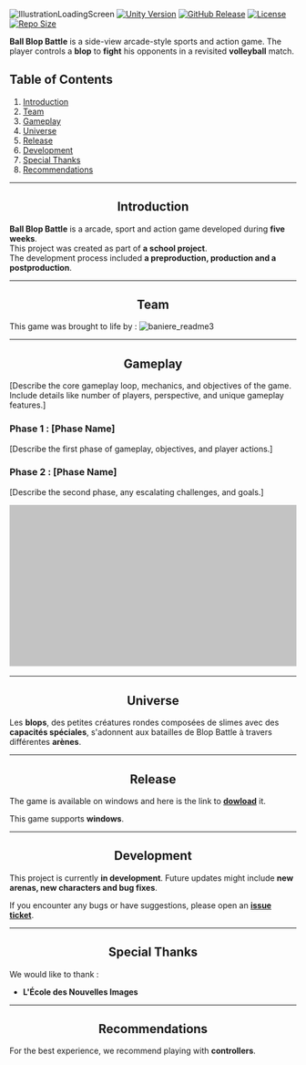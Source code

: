 ![IllustrationLoadingScreen](https://github.com/user-attachments/assets/a2b3d9a9-95d4-4461-aa9f-42438d908716)
[![Unity Version](https://img.shields.io/badge/Unity-2022.3.47-blue?style=flat&logo=unity)](https://unity.com/)
[![GitHub Release](https://badgen.net/github/release/Ecole-des-Nouvelles-Images/2024-Arcade-2D-Ball-Blop-Battle)](https://github.com/Ecole-des-Nouvelles-Images/2024-Arcade-2D-Ball-Blop-Battle/releases)
[![License](https://img.shields.io/github/license/Ecole-des-Nouvelles-Images/2024-Arcade-2D-Ball-Blop-Battle)](https://github.com/Ecole-des-Nouvelles-Images/2024-Arcade-2D-Ball-Blop-Battle/blob/main/LICENSE)
[![Repo Size](https://img.shields.io/github/repo-size/Ecole-des-Nouvelles-Images/2024-Arcade-2D-Ball-Blop-Battle?color=lightgrey)](https://github.com/Ecole-des-Nouvelles-Images/2024-Arcade-2D-Ball-Blop-Battle)

**Ball Blop Battle** is a side-view arcade-style sports and action game. The player controls a **blop** to **fight** his opponents in a revisited **volleyball** match.

## Table of Contents
1. [Introduction](#introduction)
2. [Team](#team)
3. [Gameplay](#gameplay)
4. [Universe](#universe)
5. [Release](#release)
6. [Development](#development)
7. [Special Thanks](#special-thanks)
8. [Recommendations](#recommendations)

---
<div align="center">
  <h2>Introduction</h2>
</div>

**Ball Blop Battle** is a arcade, sport and action game developed during **five weeks**.  
This project was created as part of **a school project**.  
The development process included **a preproduction, production and a postproduction**.

---
<div align="center">
  <h2>Team</h2>
</div>

This game was brought to life by :
![baniere_readme3](https://github.com/user-attachments/assets/163b3ef1-d7d9-4fd6-9f82-01021287457a)

---
<div align="center">
  <h2>Gameplay</h2>
</div>

[Describe the core gameplay loop, mechanics, and objectives of the game. Include details like number of players, perspective, and unique gameplay features.]

### Phase 1 : [Phase Name]
[Describe the first phase of gameplay, objectives, and player actions.]

### Phase 2 : [Phase Name]
[Describe the second phase, any escalating challenges, and goals.]

![Gameplay Screenshot](https://github.com/Ecole-des-Nouvelles-Images/Unity-Template/blob/main/MetaData/gameplay-screenshot.png)

---
<div align="center">
  <h2>Universe</h2>
</div>

Les **blops**, des petites créatures rondes composées de slimes avec des **capacités spéciales**, s'adonnent aux batailles de Blop Battle à travers différentes **arènes**.

---
<div align="center">
  <h2>Release</h2>
</div>

The game is available on windows and here is the link to **[dowload](https://github.com/Ecole-des-Nouvelles-Images/2024-Arcade-2D-Ball-Blop-Battle/releases)** it.

This game supports **windows**.

---
<div align="center">
  <h2>Development</h2>
</div>

This project is currently **in development**. Future updates might include **new arenas, new characters and bug fixes**.  

If you encounter any bugs or have suggestions, please open an **[issue ticket](https://github.com/Ecole-des-Nouvelles-Images/2024-Arcade-2D-Ball-Blop-Battle/issues/new)**.

---
<div align="center">
  <h2>Special Thanks</h2>
</div>

We would like to thank :
- **L'École des Nouvelles Images**

---
<div align="center">
  <h2>Recommendations</h2>
</div>

For the best experience, we recommend playing with **controllers**.

